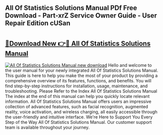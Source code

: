 ## All Of Statistics Solutions Manual PDf Free Download - Part-xrZ Service Owner Guide - User Repair Edition cUSan

# <h2><a href="http://bc47667.oget.top/?id=All+Of+Statistics+Solutions+Manual">🔗Download New 👉🔴 All Of Statistics Solutions Manual</a></h2>

[![All Of Statistics Solutions Manual new download](https://i.imgur.com/5g1atiW.png)](http://bc47667.oget.top/?id=All+Of+Statistics+Solutions+Manual)
Hello and welcome to the user manual for your newly integrated All Of Statistics Solutions Manual. This guide is here to help you make the most of your product by providing a comprehensive overview of its features, functions, and benefits. You will find step-by-step instructions for installation, usage, maintenance, and troubleshooting. Please Refer to the Index All Of Statistics Solutions Manual The index at the end of this manual can help you quickly locate relevant information. All Of Statistics Solutions Manual offers users an impressive collection of advanced features, such as facial recognition, augmented reality, voice activation, and wireless charging, all easily accessible through the user-friendly and intuitive interface. We're Here to Support You Every Step of the Way All Of Statistics Solutions Manual. Our customer support team is available throughout your journey.
